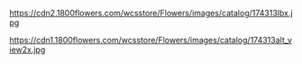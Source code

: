 https://cdn2.1800flowers.com/wcsstore/Flowers/images/catalog/174313lbx.jpg

https://cdn1.1800flowers.com/wcsstore/Flowers/images/catalog/174313alt_view2x.jpg